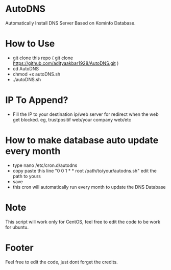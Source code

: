 # AutoDNS
Automatically Install DNS Server Based on Kominfo Database. 

# How to Use
- git clone this repo ( git clone https://github.com/adityaakbar1928/AutoDNS.git )
- cd AutoDNS
- chmod +x autoDNS.sh
- ./autoDNS.sh

# IP To Append?
- Fill the IP to your destination ip/web server for redirect when the web get blocked. eg, trustpositif web/your company web/etc

# How to make database auto update every month
- type nano /etc/cron.d/autodns
- copy paste this line "0 0 1 * * root /path/to/your/autodns.sh" edit the path to yours
- save
- this cron will automatically run every month to update the DNS Database

# Note
This script will work only for CentOS, feel free to edit the code to be work for ubuntu.

# Footer
Feel free to edit the code, just dont forget the credits.
